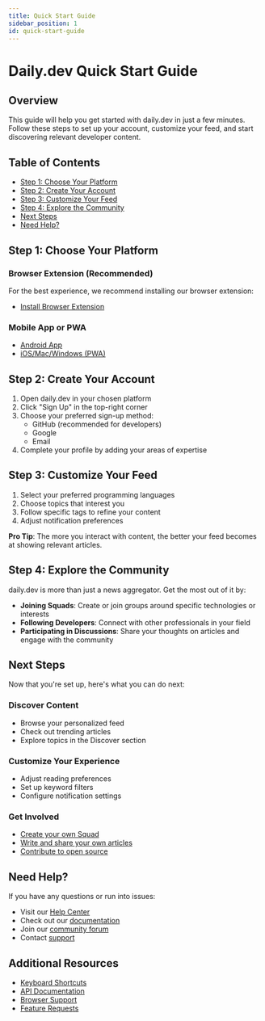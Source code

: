 ```yaml
---
title: Quick Start Guide
sidebar_position: 1
id: quick-start-guide
---
```


# Daily.dev Quick Start Guide

## Overview

This guide will help you get started with daily.dev in just a few minutes. Follow these steps to set up your account, customize your feed, and start discovering relevant developer content.

## Table of Contents
- [Step 1: Choose Your Platform](#step-1-choose-your-platform)
- [Step 2: Create Your Account](#step-2-create-your-account)
- [Step 3: Customize Your Feed](#step-3-customize-your-feed)
- [Step 4: Explore the Community](#step-4-explore-the-community)
- [Next Steps](#next-steps)
- [Need Help?](#need-help)

## Step 1: Choose Your Platform

### Browser Extension (Recommended)
For the best experience, we recommend installing our browser extension:
- [Install Browser Extension](/docs/documentation-tooling/guides/browser-extension-installation-guide)

### Mobile App or PWA
- [Android App](https://play.google.com/store/apps/details?id=com.dailydev.app)
- [iOS/Mac/Windows (PWA)](/docs/documentation-tooling/guides/pwa-installation-guide)

## Step 2: Create Your Account

1. Open daily.dev in your chosen platform
2. Click "Sign Up" in the top-right corner
3. Choose your preferred sign-up method:
   - GitHub (recommended for developers)
   - Google
   - Email
4. Complete your profile by adding your areas of expertise

## Step 3: Customize Your Feed

1. Select your preferred programming languages
2. Choose topics that interest you
3. Follow specific tags to refine your content
4. Adjust notification preferences

**Pro Tip**: The more you interact with content, the better your feed becomes at showing relevant articles.

## Step 4: Explore the Community

daily.dev is more than just a news aggregator. Get the most out of it by:

- **Joining Squads**: Create or join groups around specific technologies or interests
- **Following Developers**: Connect with other professionals in your field
- **Participating in Discussions**: Share your thoughts on articles and engage with the community

## Next Steps

Now that you're set up, here's what you can do next:

### Discover Content
- Browse your personalized feed
- Check out trending articles
- Explore topics in the Discover section

### Customize Your Experience
- Adjust reading preferences
- Set up keyword filters
- Configure notification settings

### Get Involved
- [Create your own Squad](https://docs.daily.dev/docs/squads/creating-your-squad)
- [Write and share your own articles](https://docs.daily.dev/docs/contributing/your-first-article)
- [Contribute to open source](https://github.com/dailydotdev)

## Need Help?

If you have any questions or run into issues:
- Visit our [Help Center](https://help.daily.dev)
- Check out our [documentation](https://docs.daily.dev)
- Join our [community forum](https://community.daily.dev)
- Contact [support](mailto:support@daily.dev)

## Additional Resources

- [Keyboard Shortcuts](https://docs.daily.dev/docs/features/keyboard-shortcuts)
- [API Documentation](https://docs.daily.dev/docs/api/overview)
- [Browser Support](https://docs.daily.dev/docs/getting-started/supported-browsers)
- [Feature Requests](https://feedback.daily.dev)
